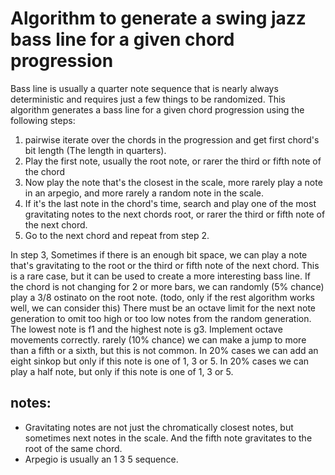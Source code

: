 # Algorithm to generate a swing jazz bass line for a given chord progression

Bass line is usually a quarter note sequence that is nearly always deterministic and requires just a few things to be randomized.
This algorithm generates a bass line for a given chord progression using the following steps:
1. pairwise iterate over the chords in the progression and get first chord's bit length (The length in quarters).
2. Play the first note, usually the root note, or rarer the third or fifth note of the chord
3. Now play the note that's the closest in the scale, more rarely play a note in an arpegio, and more rarely a random note in the scale.
4. If it's the last note in the chord's time, search and play one of the most gravitating notes to the next chords root, or rarer the third or fifth note of the next chord.
5. Go to the next chord and repeat from step 2.

In step 3, Sometimes if there is an enough bit space, we can play a note that's gravitating to the root or the third or fifth note of the next chord. This is a rare case, but it can be used to create a more interesting bass line.
If the chord is not changing for 2 or more bars, we can randomly (5% chance) play a 3/8 ostinato on the root note. (todo, only if the rest algorithm works well, we can consider this)
There must be an octave limit for the next note generation to omit too high or too low notes from the random generation. The lowest note is f1 and the highest note is g3. Implement octave movements correctly.
rarely (10% chance) we can make a jump to more than a fifth or a sixth, but this is not common.
In 20% cases we can add an eight sinkop but only if this note is one of 1, 3 or 5.
In 20% cases we can play a half note, but only if this note is one of 1, 3 or 5.

## notes:
- Gravitating notes are not just the chromatically closest notes, but sometimes next notes in the scale. And the fifth note gravitates to the root of the same chord.
- Arpegio is usually an 1 3 5 sequence.
